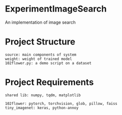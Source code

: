 # ExperimentImageSearch
An implementation of image search
# Project Structure
    source: main components of system
    weight: weight of trained model
    102flower.py: a demo script on a dataset

# Project Requirements
    shared lib: numpy, tqdm, matplotlib

    102flower: pytorch, torchvision, glob, pillow, faiss
    tiny_imagenet: keras, python-annoy
    
